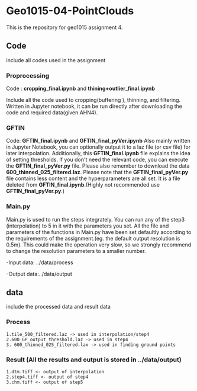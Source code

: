 # Geo1015-04-PointClouds
This is the repository for geo1015 assignment 4.
## Code 
include all codes used in the assignment
### Proprocessing
Code : **cropping_final.ipynb** and **thining+outlier_final.ipynb**

Include all the code used to cropping(buffering ), thinning, and filtering. 
Written in Jupyter notebook, it can be run directly after downloading the code and required data(given AHN4).
### GFTIN
Code: **GFTIN_final.ipynb** and **GFTIN_final_pyVer.ipynb**
Also mainly written in Jupyter Notebook, you can optionally output it to a laz file (or csv file) for later interpolation.
Additionally, this **GFTIN_final.ipynb** file explains the idea of ​​setting thresholds. If you don't need the relevant code, you can execute the **GFTIN_final_pyVer.py** file. Please also remember to download the data **600_thinned_025_filtered.laz**. Please note that the **GFTIN_final_pyVer.py** file contains less content and the hyperparameters are all set. It is a file deleted from **GFTIN_final.ipynb**.(Highly not recommended use **GFTIN_final_pyVer.py**.)

### Main.py
Main.py is used to run the steps integrately.
You can run any of the step3 (interpolation) to 5 in it with the parameters you set.
All the file and parameters of the functions in Main.py have been set defaultly according to the requirements of the assignment.(eg. the default output resolution is 0.5m).
This could make the operation very slow, so we strongly recommend to change the resolution parameters to a smaller number.

-Input data: ../data/process

-Output data:../data/output
## data
  include the processed data and result data 
### Process
    1.tile_500_filtered.laz -> used in interpolation/step4
    2.600_GP_output_threshold.laz -> used in step4
    3. 600_thinned_025_filtered.lax -> used in finding ground points
### Result (All the results and output is stored in ../data/output)
    1.dtm.tiff <- output of interpolation
    2.step4.tiff <- output of step4
    3.chm.tiff <- output of step5
